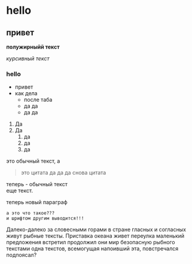 # hello

## привет

<!-- и вот это комментарий :) -->

**полужирныйй текст**

_курсивный текст_

### hello

- привет
- как дела
  - после таба
  - да да
  - да да

1. Да
1. Да
   1. да
   1. да
   1. да

это обычный текст, а

<!-- todo: надо сделать -->

<!-- fixme: надо пофиксить -->

<!-- review: пересмотреть-->

<!-- idea есть ИДЕЯ-->

> это цитата
> да да да
> снова цитата

теперь - обычный текст  
еще текст.

теперь новый параграф

    а это что такое???
    и шрифтом другим выводится!!!

<!-- надо же, комментарий -->
Далеко-далеко за словесными горами в стране гласных и согласных живут рыбные тексты. Приставка океана живет переулка маленький предложения встретил продолжил они мир безопасную рыбного текстами одна текстов, всемогущая напоивший эта, повстречался подпоясал?
